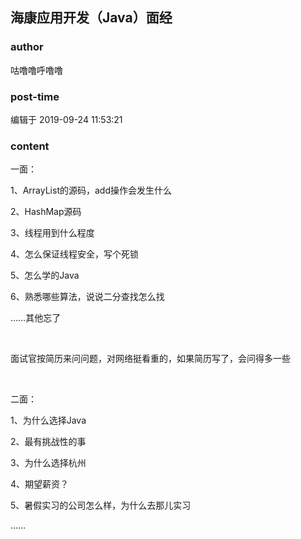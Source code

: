 ## 海康应用开发（Java）面经
### author 
咕噜噜呼噜噜
### post-time 

编辑于  2019-09-24 11:53:21
### content 
<div class="post-topic-des nc-post-content">
 <p>
  一面：
 </p>
 <p>
  1、ArrayList的源码，add操作会发生什么
 </p>
 <p>
  2、HashMap源码
 </p>
 <p>
  3、线程用到什么程度
 </p>
 <p>
  4、怎么保证线程安全，写个死锁
 </p>
 <p>
  5、怎么学的Java
 </p>
 <p>
  6、熟悉哪些算法，说说二分查找怎么找
 </p>
 <p>
  ……其他忘了
 </p>
 <p>
  <br/>
 </p>
 <p>
  面试官按简历来问问题，对网络挺看重的，如果简历写了，会问得多一些
 </p>
 <p>
  <br/>
 </p>
 <p>
  二面：
 </p>
 <p>
  1、为什么选择Java
 </p>
 <p>
  2、最有挑战性的事
 </p>
 <p>
  3、为什么选择杭州
 </p>
 <p>
  4、期望薪资？
 </p>
 <p>
  5、暑假实习的公司怎么样，为什么去那儿实习
 </p>
 <p>
  ……
 </p>
 <p>
  <br/>
 </p>
</div>
